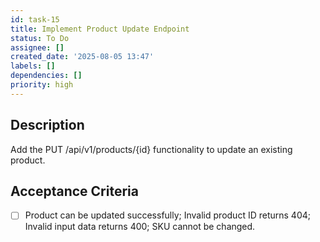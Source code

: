 ```yaml
---
id: task-15
title: Implement Product Update Endpoint
status: To Do
assignee: []
created_date: '2025-08-05 13:47'
labels: []
dependencies: []
priority: high
---
```


## Description

Add the PUT /api/v1/products/{id} functionality to update an existing product.

## Acceptance Criteria

- [ ] Product can be updated successfully; Invalid product ID returns 404; Invalid input data returns 400; SKU cannot be changed.
